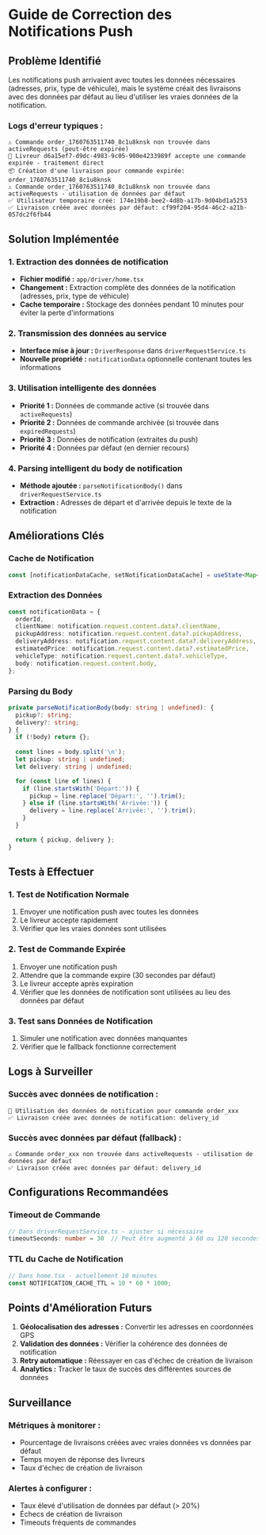 # Guide de Correction des Notifications Push

## Problème Identifié

Les notifications push arrivaient avec toutes les données nécessaires (adresses, prix, type de véhicule), mais le système créait des livraisons avec des données par défaut au lieu d'utiliser les vraies données de la notification.

### Logs d'erreur typiques :
```
⚠️ Commande order_1760763511740_8c1u8knsk non trouvée dans activeRequests (peut-être expirée)
📱 Livreur d6a15ef7-d9dc-4983-9c05-900e4233989f accepte une commande expirée - traitement direct
📦 Création d'une livraison pour commande expirée: order_1760763511740_8c1u8knsk
⚠️ Commande order_1760763511740_8c1u8knsk non trouvée dans activeRequests - utilisation de données par défaut
✅ Utilisateur temporaire créé: 174e19b8-bee2-4d8b-a17b-9d04bd1a5253
✅ Livraison créée avec données par défaut: cf99f204-95d4-46c2-a21b-057dc2f6fb44
```

## Solution Implémentée

### 1. Extraction des données de notification

- **Fichier modifié :** `app/driver/home.tsx`
- **Changement :** Extraction complète des données de la notification (adresses, prix, type de véhicule)
- **Cache temporaire :** Stockage des données pendant 10 minutes pour éviter la perte d'informations

### 2. Transmission des données au service

- **Interface mise à jour :** `DriverResponse` dans `driverRequestService.ts`
- **Nouvelle propriété :** `notificationData` optionnelle contenant toutes les informations

### 3. Utilisation intelligente des données

- **Priorité 1 :** Données de commande active (si trouvée dans `activeRequests`)
- **Priorité 2 :** Données de commande archivée (si trouvée dans `expiredRequests`)
- **Priorité 3 :** Données de notification (extraites du push)
- **Priorité 4 :** Données par défaut (en dernier recours)

### 4. Parsing intelligent du body de notification

- **Méthode ajoutée :** `parseNotificationBody()` dans `driverRequestService.ts`
- **Extraction :** Adresses de départ et d'arrivée depuis le texte de la notification

## Améliorations Clés

### Cache de Notification
```typescript
const [notificationDataCache, setNotificationDataCache] = useState<Map<string, any>>(new Map());
```

### Extraction des Données
```typescript
const notificationData = {
  orderId,
  clientName: notification.request.content.data?.clientName,
  pickupAddress: notification.request.content.data?.pickupAddress,
  deliveryAddress: notification.request.content.data?.deliveryAddress,
  estimatedPrice: notification.request.content.data?.estimatedPrice,
  vehicleType: notification.request.content.data?.vehicleType,
  body: notification.request.content.body,
};
```

### Parsing du Body
```typescript
private parseNotificationBody(body: string | undefined): {
  pickup?: string;
  delivery?: string;
} {
  if (!body) return {};
  
  const lines = body.split('\n');
  let pickup: string | undefined;
  let delivery: string | undefined;

  for (const line of lines) {
    if (line.startsWith('Départ:')) {
      pickup = line.replace('Départ:', '').trim();
    } else if (line.startsWith('Arrivée:')) {
      delivery = line.replace('Arrivée:', '').trim();
    }
  }

  return { pickup, delivery };
}
```

## Tests à Effectuer

### 1. Test de Notification Normale
1. Envoyer une notification push avec toutes les données
2. Le livreur accepte rapidement
3. Vérifier que les vraies données sont utilisées

### 2. Test de Commande Expirée
1. Envoyer une notification push
2. Attendre que la commande expire (30 secondes par défaut)
3. Le livreur accepte après expiration
4. Vérifier que les données de notification sont utilisées au lieu des données par défaut

### 3. Test sans Données de Notification
1. Simuler une notification avec données manquantes
2. Vérifier que le fallback fonctionne correctement

## Logs à Surveiller

### Succès avec données de notification :
```
📱 Utilisation des données de notification pour commande order_xxx
✅ Livraison créée avec données de notification: delivery_id
```

### Succès avec données par défaut (fallback) :
```
⚠️ Commande order_xxx non trouvée dans activeRequests - utilisation de données par défaut
✅ Livraison créée avec données par défaut: delivery_id
```

## Configurations Recommandées

### Timeout de Commande
```typescript
// Dans driverRequestService.ts - ajuster si nécessaire
timeoutSeconds: number = 30  // Peut être augmenté à 60 ou 120 secondes
```

### TTL du Cache de Notification
```typescript
// Dans home.tsx - actuellement 10 minutes
const NOTIFICATION_CACHE_TTL = 10 * 60 * 1000;
```

## Points d'Amélioration Futurs

1. **Géolocalisation des adresses :** Convertir les adresses en coordonnées GPS
2. **Validation des données :** Vérifier la cohérence des données de notification
3. **Retry automatique :** Réessayer en cas d'échec de création de livraison
4. **Analytics :** Tracker le taux de succès des différentes sources de données

## Surveillance

### Métriques à monitorer :
- Pourcentage de livraisons créées avec vraies données vs données par défaut
- Temps moyen de réponse des livreurs
- Taux d'échec de création de livraison

### Alertes à configurer :
- Taux élevé d'utilisation de données par défaut (> 20%)
- Échecs de création de livraison
- Timeouts fréquents de commandes